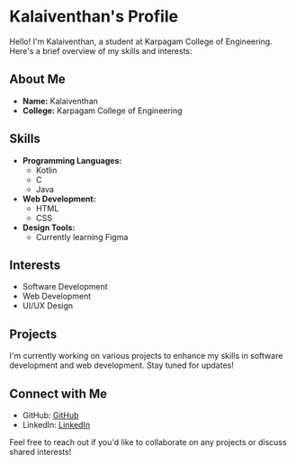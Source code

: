 # Kalaiventhan's Profile

Hello! I'm Kalaiventhan, a student at Karpagam College of Engineering. Here's a brief overview of my skills and interests:

## About Me
- **Name:** Kalaiventhan
- **College:** Karpagam College of Engineering

## Skills
- **Programming Languages:**
  - Kotlin
  - C
  - Java
- **Web Development:**
  - HTML
  - CSS
- **Design Tools:**
  - Currently learning Figma

## Interests
- Software Development
- Web Development
- UI/UX Design

## Projects
I'm currently working on various projects to enhance my skills in software development and web development. Stay tuned for updates!

## Connect with Me
- GitHub: [GitHub](https://github.com/KKALAIVENTHAN)
- LinkedIn: [LinkedIn](https://www.linkedin.com/in/k-kalaiventhan-227109254/)

Feel free to reach out if you'd like to collaborate on any projects or discuss shared interests!
